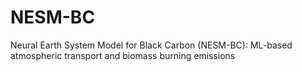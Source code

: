 # NESM-BC
Neural Earth System Model for Black Carbon (NESM-BC): ML-based atmospheric transport and biomass burning emissions
